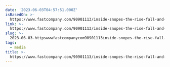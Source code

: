 ```yaml
---
date: '2023-06-03T04:57:51.000Z'
isBasedOn: >-
  https://www.fastcompany.com/90901113/inside-snopes-the-rise-fall-and-rebirth-of-an-internet-icon
link: >-
  https://www.fastcompany.com/90901113/inside-snopes-the-rise-fall-and-rebirth-of-an-internet-icon
slug: >-
  2023-06-03-httpswwwfastcompanycom90901113inside-snopes-the-rise-fall-and-rebirth-of-an-internet-icon
tags:
  - media
title: >-
  https://www.fastcompany.com/90901113/inside-snopes-the-rise-fall-and-rebirth-of-an-internet-icon
---
```


